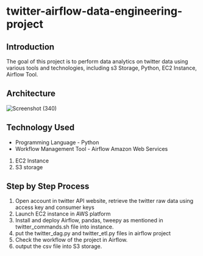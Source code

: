# twitter-airflow-data-engineering-project

## Introduction

The goal of this project is to perform data analytics on twitter data using various tools and technologies, including s3 Storage, Python, EC2 Instance, Airflow Tool.

## Architecture 
![Screenshot (340)](https://github.com/user-attachments/assets/66f6adba-ea20-4c0b-b121-6e996f3afb0a)

## Technology Used
- Programming Language - Python
- Workflow Management Tool - Airflow
Amazon Web Services
1. EC2 Instance
2. S3 storage 

## Step by Step Process
1. Open account in twitter API website, retrieve the twitter raw data using access key and consumer keys
2. Launch EC2 instance in AWS platform
3. Install and deploy Airflow, pandas, tweepy as mentioned in twitter_commands.sh file into instance.
4. put the twitter_dag.py and twitter_etl.py files in airflow project
5. Check the workflow of the project in Airflow.
6. output the csv file into S3 storage.
